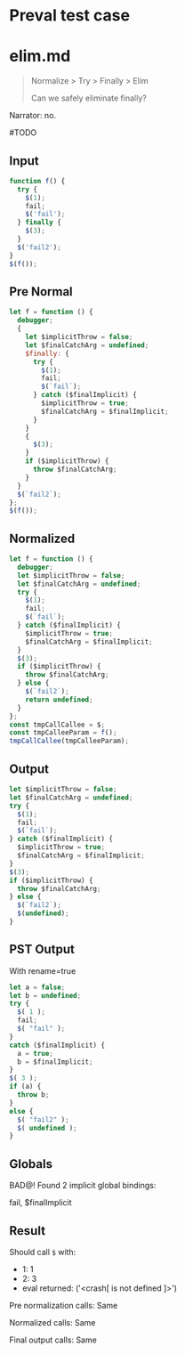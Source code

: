 # Preval test case

# elim.md

> Normalize > Try > Finally > Elim
>
> Can we safely eliminate finally?

Narrator: no.

#TODO

## Input

`````js filename=intro
function f() {
  try {
    $(1);
    fail;
    $('fail');
  } finally {
    $(3);
  }
  $('fail2');
}
$(f());
`````

## Pre Normal

`````js filename=intro
let f = function () {
  debugger;
  {
    let $implicitThrow = false;
    let $finalCatchArg = undefined;
    $finally: {
      try {
        $(1);
        fail;
        $(`fail`);
      } catch ($finalImplicit) {
        $implicitThrow = true;
        $finalCatchArg = $finalImplicit;
      }
    }
    {
      $(3);
    }
    if ($implicitThrow) {
      throw $finalCatchArg;
    }
  }
  $(`fail2`);
};
$(f());
`````

## Normalized

`````js filename=intro
let f = function () {
  debugger;
  let $implicitThrow = false;
  let $finalCatchArg = undefined;
  try {
    $(1);
    fail;
    $(`fail`);
  } catch ($finalImplicit) {
    $implicitThrow = true;
    $finalCatchArg = $finalImplicit;
  }
  $(3);
  if ($implicitThrow) {
    throw $finalCatchArg;
  } else {
    $(`fail2`);
    return undefined;
  }
};
const tmpCallCallee = $;
const tmpCalleeParam = f();
tmpCallCallee(tmpCalleeParam);
`````

## Output

`````js filename=intro
let $implicitThrow = false;
let $finalCatchArg = undefined;
try {
  $(1);
  fail;
  $(`fail`);
} catch ($finalImplicit) {
  $implicitThrow = true;
  $finalCatchArg = $finalImplicit;
}
$(3);
if ($implicitThrow) {
  throw $finalCatchArg;
} else {
  $(`fail2`);
  $(undefined);
}
`````

## PST Output

With rename=true

`````js filename=intro
let a = false;
let b = undefined;
try {
  $( 1 );
  fail;
  $( "fail" );
}
catch ($finalImplicit) {
  a = true;
  b = $finalImplicit;
}
$( 3 );
if (a) {
  throw b;
}
else {
  $( "fail2" );
  $( undefined );
}
`````

## Globals

BAD@! Found 2 implicit global bindings:

fail, $finalImplicit

## Result

Should call `$` with:
 - 1: 1
 - 2: 3
 - eval returned: ('<crash[ <ref> is not defined ]>')

Pre normalization calls: Same

Normalized calls: Same

Final output calls: Same
